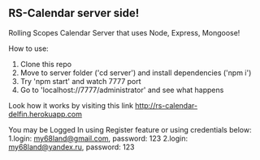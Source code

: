 ## RS-Calendar server side!

Rolling Scopes Calendar Server that uses Node, Express, Mongoose!

How to use:
 1. Clone this repo
 2. Move to server folder ('cd server') and install dependencies ('npm i')
 3. Try 'npm start' and watch 7777 port
 4. Go to 'localhost://7777/administrator' and see what happens

Look how it works by visiting this link http://rs-calendar-delfin.herokuapp.com

You may be Logged In using Register feature or using credentials below:
  1.login: my68land@gmail.com, password: 123
  2.login: my68land@yandex.ru, password: 123

